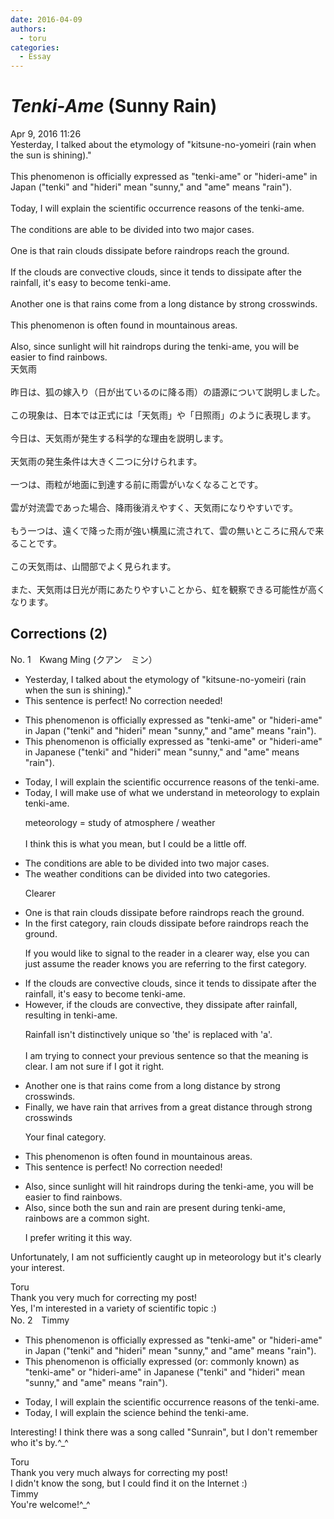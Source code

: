 ```yaml
---
date: 2016-04-09
authors:
  - toru
categories:
  - Essay
---
```


<h1 id="subject_show"><strong><em>Tenki-Ame</strong></em> (Sunny Rain)</h1>
<div class="date">Apr 9, 2016 11:26</div>
<div id="post"><div id="body_show_ori">
Yesterday, I talked about the etymology of "kitsune-no-yomeiri (rain when the sun is shining)."<br/><br/>This phenomenon is officially expressed as "tenki-ame" or "hideri-ame" in Japan ("tenki" and "hideri" mean "sunny," and "ame" means "rain").<br/><br/>Today, I will explain the scientific occurrence reasons of the tenki-ame.<br/><br/>The conditions are able to be divided into two major cases.<br/><br/>One is that rain clouds dissipate before raindrops reach the ground.<br/><br/>If the clouds are convective clouds, since it tends to dissipate after the rainfall, it's easy to become tenki-ame.<br/><br/>Another one is that rains come from a long distance by strong crosswinds.<br/><br/>This phenomenon is often found in mountainous areas.<br/><br/>Also, since sunlight will hit raindrops during the tenki-ame, you will be easier to find rainbows.
</div></div>

<!-- more -->

<div id="post_ja"><div id="body_show_mo">
天気雨<br/><br/>昨日は、狐の嫁入り（日が出ているのに降る雨）の語源について説明しました。<br/><br/>この現象は、日本では正式には「天気雨」や「日照雨」のように表現します。<br/><br/>今日は、天気雨が発生する科学的な理由を説明します。<br/><br/>天気雨の発生条件は大きく二つに分けられます。<br/><br/>一つは、雨粒が地面に到達する前に雨雲がいなくなることです。<br/><br/>雲が対流雲であった場合、降雨後消えやすく、天気雨になりやすいです。<br/><br/>もう一つは、遠くで降った雨が強い横風に流されて、雲の無いところに飛んで来ることです。<br/><br/>この天気雨は、山間部でよく見られます。<br/><br/>また、天気雨は日光が雨にあたりやすいことから、虹を観察できる可能性が高くなります。
</div></div>

## Corrections (2)
<div id="block"><div class="first_name"> No. 1　<span class="just_name">Kwang Ming (クアン　ミン）</span></div><div id="block2">
<ul class="correction_field">
<li class="incorrect">Yesterday, I talked about the etymology of "kitsune-no-yomeiri (rain when the sun is shining)."</li>
<li class="corrected perfect">This sentence is perfect! No correction needed!</li>
</ul>
<ul class="correction_field">
<li class="incorrect">This phenomenon is officially expressed as "tenki-ame" or "hideri-ame" in Japan ("tenki" and "hideri" mean "sunny," and "ame" means "rain").</li>
<li class="corrected correct">
This phenomenon is officially expressed as "tenki-ame" or "hideri-ame" in <span class="f_blue">Japanese</span> ("tenki" and "hideri" mean "sunny," and "ame" means "rain").
</li>
</ul>
<ul class="correction_field">
<li class="incorrect">Today, I will explain the scientific occurrence reasons of the tenki-ame.</li>
<li class="corrected correct">
Today, I <span class="f_blue">will make use of what we understand in meteorology</span> to explain tenki-ame.
<p class="correction_comment">meteorology = study of atmosphere / weather<br/><br/>I think this is what you mean, but I could be a little off.</p>
</li>
</ul>
<ul class="correction_field">
<li class="incorrect">The conditions are able to be divided into two major cases.</li>
<li class="corrected correct">
<span class="f_blue">The weather</span> conditions can be divided into two <span class="f_blue">categories</span>.
<p class="correction_comment">Clearer</p>
</li>
</ul>
<ul class="correction_field">
<li class="incorrect">One is that rain clouds dissipate before raindrops reach the ground.</li>
<li class="corrected correct">
<span class="f_blue">In the first category,</span> rain clouds dissipate before raindrops reach the ground.
<p class="correction_comment">If you would like to signal to the reader in a clearer way, else you can just assume the reader knows you are referring to the first category.</p>
</li>
</ul>
<ul class="correction_field">
<li class="incorrect">If the clouds are convective clouds, since it tends to dissipate after the rainfall, it's easy to become tenki-ame.</li>
<li class="corrected correct">
<span class="f_blue">However, if the clouds are convective,</span> they dissipate after <span class="f_blue">rainfall</span>, resulting in tenki-ame.
<p class="correction_comment">Rainfall isn't distinctively unique so 'the' is replaced with 'a'.<br/><br/>I am trying to connect your previous sentence so that the meaning is clear. I am not sure if I got it right.</p>
</li>
</ul>
<ul class="correction_field">
<li class="incorrect">Another one is that rains come from a long distance by strong crosswinds.</li>
<li class="corrected correct">
<span class="f_blue">Finally, we have </span>rain that <span class="f_blue">arrives </span>from a <span class="f_blue">great </span>distance through strong crosswinds 
<p class="correction_comment">Your final category.</p>
</li>
</ul>
<ul class="correction_field">
<li class="incorrect">This phenomenon is often found in mountainous areas.</li>
<li class="corrected perfect">This sentence is perfect! No correction needed!</li>
</ul>
<ul class="correction_field">
<li class="incorrect">Also, since sunlight will hit raindrops during the tenki-ame, you will be easier to find rainbows.</li>
<li class="corrected correct">
Also, since <span class="f_blue">both the sun and rain are present </span>during tenki-ame, rainbows are a <span class="f_blue">common sight.</span>
<p class="correction_comment">I prefer writing it this way.</p>
</li>
</ul>
<p class="comment_small">
 Unfortunately, I am not sufficiently caught up in meteorology but it's clearly your interest.
</p>

</div><div class="name"><span class="just_name">Toru</span><br>
Thank you very much for correcting my post!<br/>Yes, I'm interested in a variety of scientific topic :)
</div>
</div>
<div id="block"><div class="first_name"> No. 2　<span class="just_name">Timmy</span></div><div id="block2">
<ul class="correction_field">
<li class="incorrect">This phenomenon is officially expressed as "tenki-ame" or "hideri-ame" in Japan ("tenki" and "hideri" mean "sunny," and "ame" means "rain").</li>
<li class="corrected correct">
This phenomenon is officially expressed (or: <span class="f_blue">commonly known</span>) as "tenki-ame" or "hideri-ame" in Japanese ("tenki" and "hideri" mean "sunny," and "ame" means "rain").
</li>
</ul>
<ul class="correction_field">
<li class="incorrect">Today, I will explain the scientific occurrence reasons of the tenki-ame.</li>
<li class="corrected correct">
Today, I will explain the <span class="f_blue">science</span> <span class="f_blue">behind </span>the<span class="f_blue"> </span>tenki-ame.
</li>
</ul>
<p class="comment_small">
 Interesting! I think there was a song called "Sunrain", but I don't remember who it's by.^_^
</p>

</div><div class="name"><span class="just_name">Toru</span><br>
Thank you very much always for correcting my post!<br/>I didn't know the song, but I could find it on the Internet :)
</div>
<div class="name"><span class="just_name">Timmy</span><br>
You're welcome!^_^
</div>
</div>
